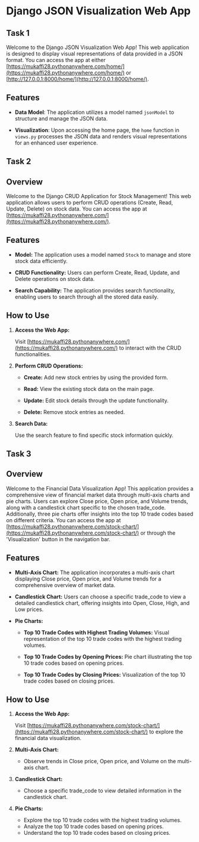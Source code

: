 # Django JSON Visualization Web App

## Task 1

Welcome to the Django JSON Visualization Web App! This web application is designed to display visual representations of data provided in a JSON format. You can access the app at either [https://mukaffi28.pythonanywhere.com/home/](https://mukaffi28.pythonanywhere.com/home/) or [http://127.0.0.1:8000/home/](http://127.0.0.1:8000/home/).

## Features

- **Data Model**: The application utilizes a model named `jsonModel` to structure and manage the JSON data.

- **Visualization**: Upon accessing the home page, the `home` function in `views.py` processes the JSON data and renders visual representations for an enhanced user experience.

## Task 2

## Overview

Welcome to the Django CRUD Application for Stock Management! This web application allows users to perform CRUD operations (Create, Read, Update, Delete) on stock data. You can access the app at [https://mukaffi28.pythonanywhere.com/](https://mukaffi28.pythonanywhere.com/).

## Features

- **Model:**
  The application uses a model named `Stock` to manage and store stock data efficiently.

- **CRUD Functionality:**
  Users can perform Create, Read, Update, and Delete operations on stock data.

- **Search Capability:**
  The application provides search functionality, enabling users to search through all the stored data easily.

## How to Use

1. **Access the Web App:**

   Visit [https://mukaffi28.pythonanywhere.com/](https://mukaffi28.pythonanywhere.com/) to interact with the CRUD functionalities.

2. **Perform CRUD Operations:**

   - **Create:** Add new stock entries by using the provided form.
   
   - **Read:** View the existing stock data on the main page.
   
   - **Update:** Edit stock details through the update functionality.
   
   - **Delete:** Remove stock entries as needed.

3. **Search Data:**

   Use the search feature to find specific stock information quickly.

## Task 3

## Overview

Welcome to the Financial Data Visualization App! This application provides a comprehensive view of financial market data through multi-axis charts and pie charts. Users can explore Close price, Open price, and Volume trends, along with a candlestick chart specific to the chosen trade_code. Additionally, three pie charts offer insights into the top 10 trade codes based on different criteria. You can access the app at [https://mukaffi28.pythonanywhere.com/stock-chart/](https://mukaffi28.pythonanywhere.com/stock-chart/) or through the 'Visualization' button in the navigation bar.

## Features

- **Multi-Axis Chart:**
 The application incorporates a multi-axis chart displaying Close price, Open price, and Volume trends for a comprehensive overview of market data.

- **Candlestick Chart:**
  Users can choose a specific trade_code to view a detailed candlestick chart, offering insights into Open, Close, High, and Low prices.

- **Pie Charts:**
  - **Top 10 Trade Codes with Highest Trading Volumes:**
    Visual representation of the top 10 trade codes with the highest trading volumes.

  - **Top 10 Trade Codes by Opening Prices:**
    Pie chart illustrating the top 10 trade codes based on opening prices.

  - **Top 10 Trade Codes by Closing Prices:**
    Visualization of the top 10 trade codes based on closing prices.

## How to Use

1. **Access the Web App:**

   Visit [https://mukaffi28.pythonanywhere.com/stock-chart/](https://mukaffi28.pythonanywhere.com/stock-chart/) to explore the financial data visualization.

2. **Multi-Axis Chart:**

   - Observe trends in Close price, Open price, and Volume on the multi-axis chart.

3. **Candlestick Chart:**

   - Choose a specific trade_code to view detailed information in the candlestick chart.

4. **Pie Charts:**

   - Explore the top 10 trade codes with the highest trading volumes.
   - Analyze the top 10 trade codes based on opening prices.
   - Understand the top 10 trade codes based on closing prices.


